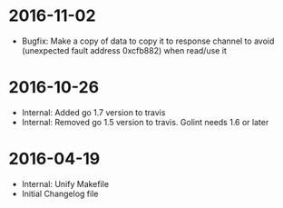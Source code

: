 2016-11-02
==========
* Bugfix: Make a copy of data to copy it to response channel to avoid (unexpected fault address 0xcfb882) when read/use it


2016-10-26
==========
* Internal: Added go 1.7 version to travis
* Internal: Removed go 1.5 version to travis. Golint needs 1.6 or later

2016-04-19
==========
* Internal: Unify Makefile
* Initial Changelog file
